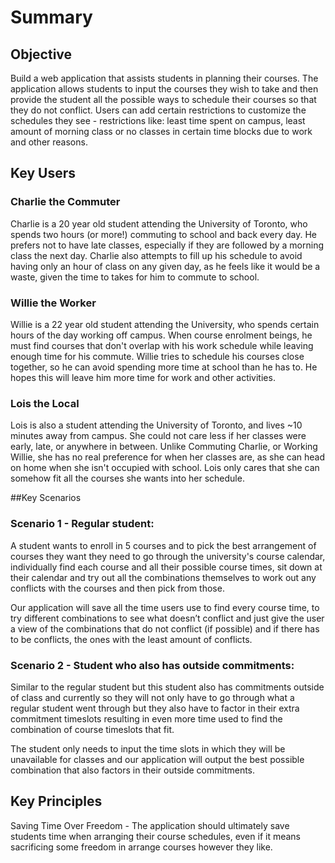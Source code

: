 # Summary

## Objective
Build a web application that assists students in planning their courses. The application allows students to input the courses they wish to take and then provide the student all the possible ways to schedule their courses so that they do not conflict. Users can add certain restrictions to customize the schedules they see - restrictions like: least time spent on campus, least amount of morning class or no classes in certain time blocks due to work and other reasons. 

## Key Users
### Charlie the Commuter

Charlie is a 20 year old student attending the University of Toronto, who spends two hours (or more!) commuting to school and back every day. He prefers not to have late classes, especially if they are followed by a morning class the next day. Charlie also attempts to fill up his schedule to avoid having only an hour of class on any given day, as he feels like it would be a waste, given the time to takes for him to commute to school.

### Willie the Worker
Willie is a 22 year old student attending the University, who spends certain hours of the day working off campus. When course enrolment beings, he must find courses that don't overlap with his work schedule while leaving enough time for his commute. Willie tries to schedule his courses close together, so he can avoid spending more time at school than he has to. He hopes this will leave him more time for work and other activities.

### Lois the Local

Lois is also a student attending the University of Toronto, and lives ~10 minutes away from campus. She could not care less if her classes were early, late, or anywhere in between. Unlike Commuting Charlie, or Working Willie, she has no real preference for when her classes are, as she can head on home when she isn't occupied with school. Lois only cares that she can somehow fit all the courses she wants into her schedule.

##Key Scenarios
### Scenario 1 - Regular student:
A student wants to enroll in 5 courses and to pick the best arrangement of courses they want they need to go through the university's course calendar, individually find each course and all their possible course times, sit down at their calendar and try out all the combinations themselves to work out any conflicts with the courses and then pick from those.

Our application will save all the time users use to find every course time, to try different combinations to see what doesn’t conflict and just give the user a view of the combinations that do not conflict (if possible) and if there has to be conflicts, the ones with the least amount of conflicts.

### Scenario 2 - Student who also has outside commitments:
Similar to the regular student but this student also has commitments outside of class and currently so they will not only have to go through what a regular student went through but they also have to factor in their extra commitment timeslots resulting in even more time used to find the combination of course timeslots that fit.

The student only needs to input the time slots in which they will be unavailable for classes and our application will output the best possible combination that also factors in their outside commitments.

## Key Principles
Saving Time Over Freedom - The application should ultimately save students time when arranging their course schedules, even if it means sacrificing some freedom in arrange courses however they like.
